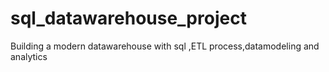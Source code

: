 # sql_datawarehouse_project
Building a modern datawarehouse with sql ,ETL process,datamodeling and analytics

